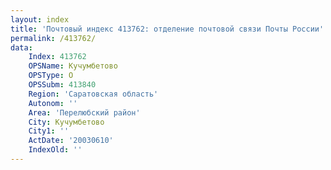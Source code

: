 ```yaml
---
layout: index
title: 'Почтовый индекс 413762: отделение почтовой связи Почты России'
permalink: /413762/
data:
    Index: 413762
    OPSName: Кучумбетово
    OPSType: О
    OPSSubm: 413840
    Region: 'Саратовская область'
    Autonom: ''
    Area: 'Перелюбский район'
    City: Кучумбетово
    City1: ''
    ActDate: '20030610'
    IndexOld: ''
---
```

